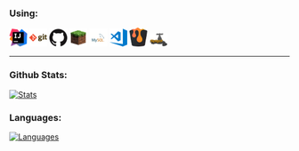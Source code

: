 ### Using:

[![IntelliJ IDEA](https://raw.githubusercontent.com/booky10/booky10/master/img/idea.png)](https://www.jetbrains.com/idea/)
[![Git](https://raw.githubusercontent.com/booky10/booky10/master/img/git.png)](https://git-scm.com/)
[![GitHub](https://raw.githubusercontent.com/booky10/booky10/master/img/github.png)](https://github.com/)
[![Minecraft](https://raw.githubusercontent.com/booky10/booky10/master/img/grass.png)](https://minecraft.net/)
[![MySQL](https://raw.githubusercontent.com/booky10/booky10/master/img/mysql.png)](https://www.mysql.com/)
[![VisualStudio Code](https://raw.githubusercontent.com/booky10/booky10/master/img/visual-studio-code.png)](https://code.visualstudio.com/)
[![Bukkit](https://raw.githubusercontent.com/booky10/booky10/master/img/bukkit.png)](https://getbukkit.org/)
[![SpigotMC](https://raw.githubusercontent.com/booky10/booky10/master/img/spigot.png)](https://spigotmc.org/)

---

### Github Stats:

[![Stats](https://github-readme-stats.codestackr.vercel.app/api?username=booky10&show_icons=true&hide_border=true&hide_title=true&include_all_commits=true&count_private=true&theme=tokyonight)](https://github.com/booky10/)

### Languages:

[![Languages](https://github-readme-stats.vercel.app/api/top-langs/?username=booky10&hide_title=true&theme=tokyonight)](https://github.com/booky10/)
